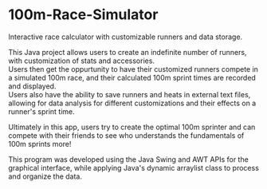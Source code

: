 # 100m-Race-Simulator
Interactive race calculator with customizable runners and data storage.

This Java project allows users to create an indefinite number of runners, with customization of stats and accessories.  
Users then get the oppurtunity to have their customized runners compete in a simulated 100m race, and their calculated 100m sprint
 times are recorded and displayed.  
 Users also have the ability to save runners and heats in external text files, allowing for data analysis for different customizations 
 and their effects on a runner's sprint time.
 
 Ultimately in this app, users try to create the optimal 100m sprinter and can compete with their friends to see who understands the 
 fundamentals of 100m sprints more!
 
 This program was developed using the Java Swing and AWT APIs for the graphical interface, while applying Java's dynamic arraylist class to process and organize the data.
